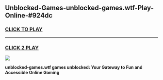 
## Unblocked-Games-unblocked-games.wtf-Play-Online-#924dc
<h3>
<a href="https://premium.freeplayer.one?title=unblocked-games.wtf&ref=27F">CLICK TO PLAY</a></h3>
<hr>

<h3>
<a href="https://premium.freeplayer.one?title=unblocked-games.wtf&ref=27F">CLICK 2 PLAY</a>
  
</h3>

<a href="https://premium.freeplayer.one?title=unblocked-games.wtf&ref=27F"><img src="https://clearcache.store/games.png"></a>


**unblocked-games.wtf games unblocked: Your Gateway to Fun and Accessible Online Gaming**
